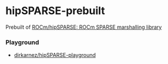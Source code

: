 hipSPARSE-prebuilt
==================
Prebuilt of [ROCm/hipSPARSE: ROCm SPARSE marshalling library ](https://github.com/ROCm/hipSPARSE)

### Playground
- [dirkarnez/hipSPARSE-playground](https://github.com/dirkarnez/hipSPARSE-playground)